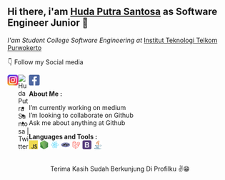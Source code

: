 ## Hi there, i'am [Huda Putra Santosa](github.com/hudaputrasantosa) as Software Engineer Junior 👋 

<p><em>I'am Student College Software Engineering at </em><a href="https://ittelkom-pwt.ac.id/" target="_blank">Institut Teknologi Telkom Purwokerto</a>
</p>
<p>👇 Follow my Social media</p>
<!--- ### Hi there, I'm [Anurag!](https://anuraghazra.github.io) 👋 --->

<a href="https://instagram.com/hudazackyvee_6661" target="_blank">
  <img align="left" alt="Huda Putra Santosa | Instagram" width="24px" src="ikon/instagram.png" />
</a>
<a href="https://twitter.com/hudaputras" target="_blank">
  <img align="left" alt="Huda Putra Santosa | Twitter" width="24px" src="https://raw.githubusercontent.com/anuraghazra/anuraghazra/master/assets/twitter.svg"  />
</a>
<a href="https://facebook.com/profile.php?id=100031071102567" target="_blank">
  <img align="left" alt="Huda Putra Santosa | Facebook" width="24px" src="ikon/facebook.png"  />
</a>
<br />
<br />
<b> About Me : </b>
<ul>
<li> I’m currently working on medium </li>
<li> I’m looking to collaborate on Github </li>
  <li> Ask me about anything at<a href"https://github.com/hudaputrasantosa"> Github </a> </li>
</ul>
<b> Languages and Tools : </b> <br>
<code><img height="20" src="https://raw.githubusercontent.com/github/explore/80688e429a7d4ef2fca1e82350fe8e3517d3494d/topics/javascript/javascript.png"></code>
<code><img height="20" src="https://raw.githubusercontent.com/github/explore/80688e429a7d4ef2fca1e82350fe8e3517d3494d/topics/nodejs/nodejs.png"></code>
<code><img height="20" src="https://raw.githubusercontent.com/github/explore/80688e429a7d4ef2fca1e82350fe8e3517d3494d/topics/react/react.png"></code>
<code><img height="20" src="https://raw.githubusercontent.com/github/explore/80688e429a7d4ef2fca1e82350fe8e3517d3494d/topics/php/php.png"></code>
<code><img height="20" src="https://raw.githubusercontent.com/github/explore/80688e429a7d4ef2fca1e82350fe8e3517d3494d/topics/laravel/laravel.png"></code>
<code><img height="20" src="https://raw.githubusercontent.com/github/explore/5c058a388828bb5fde0bcafd4bc867b5bb3f26f3/topics/bootstrap/bootstrap.png"></code>
<code><img height="20" src="https://raw.githubusercontent.com/github/explore/5c058a388828bb5fde0bcafd4bc867b5bb3f26f3/topics/java/java.png"></code>
<br><br>
<p align="center"> Terima Kasih Sudah Berkunjung Di Profilku ✌😁 </p>

<!-- Change the `github-readme-stats.anuraghazra1.vercel.app` to `github-readme-stats.vercel.app`  -->
